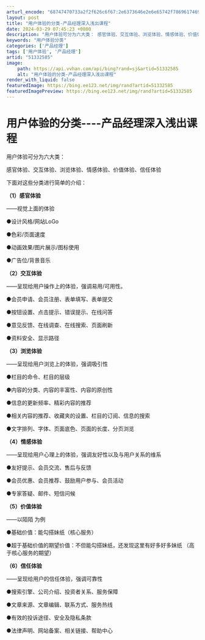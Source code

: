 ```yaml
---
arturl_encode: "68747470733a2f2f626c6f67:2e6373646e2e6e65742f7869617469616e3139393332303131:2f61727469636c652f64657461696c732f3531333332353835"
layout: post
title: "用户体验的分类-产品经理深入浅出课程"
date: 2024-03-29 07:45:23 +0800
description: "用户体验可分为六大类： 感官体验、交互体验、浏览体验、情感体验、价值体验、信任体验下面对这些分类进行"
keywords: "用户体验分类"
categories: ['产品经理']
tags: ['用户体验', '产品经理']
artid: "51332585"
image:
    path: https://api.vvhan.com/api/bing?rand=sj&artid=51332585
    alt: "用户体验的分类-产品经理深入浅出课程"
render_with_liquid: false
featuredImage: https://bing.ee123.net/img/rand?artid=51332585
featuredImagePreview: https://bing.ee123.net/img/rand?artid=51332585
---
```


# 用户体验的分类----产品经理深入浅出课程

用户体验可分为六大类：
  
感官体验、交互体验、浏览体验、情感体验、价值体验、信任体验

下面对这些分类进行简单的介绍：

**（1）感官体验**
  
——视觉上面的体验
  
●设计风格/网站LoGo
  
●色彩/页面速度
  
●动画效果/图片展示/图标使用
  
●广告位/背景音乐

**（2）交互体验**
  
——呈现给用户操作上的体验，强调易用/可用性。
  
●会员申请、会员注册、表单填写、表单提交
  
●按钮设置、点击提示、错误提示、在线问答
  
●意见反馈、在线调查、在线搜索、页面刷新
  
●资料安全、显示路径

**（3）浏览体验**
  
——呈现给用户浏览上的体验，强调吸引性
  
●栏目的命令、栏目的层级
  
●内容的分类、内容的丰富性、内容的原创性
  
●信息的更新频率、精彩内容的推荐
  
●相关内容的推荐、收藏夹的设置、栏目的订阅、信息的搜索
  
●文字排列、字体、页面底色、页面的长度、分页浏览

**（4）情感体验**
  
——呈现给用户心理上的体验，强调友好性以及与用户关系的维系
  
●友好提示、会员交流、售后与反馈
  
●会员优惠、会员推荐、鼓励用户参与、会员活动
  
●专家答疑、邮件、短信问候

**（5）价值体验**
  
——以陌陌 为例
  
●基础价值：能勾搭妹纸（核心服务）
  
●超于基础价值的期望价值：不但能勾搭妹纸，还发现这里有好多好多妹纸 （高于核心服务的期望）

**（6）信任体验**
  
——呈现给用户的信任体验，强调可靠性
  
●搜索引擎、公司介绍、投资者关系、服务保障
  
●文章来源、文章编辑、联系方式、服务热线
  
●有效的投诉途径、安全及隐私条款
  
●法律声明、网站备案、相关链接、帮助中心